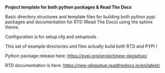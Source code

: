 **Project template for both python packages & Read The Docs**

Basic directory structures and template files for building both python pypi\
packages and documentation for RTD (Read The Docs) using the sphinx theme.

Configuration is for setup.cfg and setuptools

This set of example directories and files actually build *both* RTD and PYPI !

Python package release here: https://pypi.org/project/new-pkgsetup/

RTD documentation is here: https://new-pkgsetup.readthedocs.io/en/latest/
